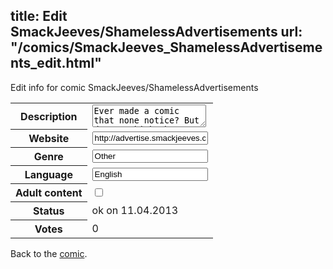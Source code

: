 title: Edit SmackJeeves/ShamelessAdvertisements
url: "/comics/SmackJeeves_ShamelessAdvertisements_edit.html"
---
Edit info for comic SmackJeeves/ShamelessAdvertisements

<form name="comic" action="http://gaepostmail.appengine.com/comic" name="post">
<table class="comicinfo">
<tr>
<th>Description</th><td><textarea name="description">Ever made a comic that none notice? But do you think the comic would be very good? Well, you just gotta advertise somewhere, but that'll anger other authors. NOT ANY MORE! In this comic, you can post as much advertisements as you like! Show others your comics, and watch comics from others! that way, everyone will be able to read the latest comics! Please only place advertisements for comics here, so no fillers, no bios, no spritesheets. Don't forget to add a link towards your comic profile in the comments section below the ad! : ) We request that you read the rules &amp; guidelines section if you haven't done so already. Please don't be negative about comics in the comments, no one wants their ad to look bad. For those interested: Last author count: 457 authors (February 2nd 2013)</textarea></td>
</tr>
<tr>
<th>Website</th><td><input type="text" name="url" value="http://advertise.smackjeeves.com/comics/"/></td>
</tr>
<tr>
<th>Genre</th><td><input type="text" name="genre" value="Other"/></td>
</tr>
<tr>
<th>Language</th><td><input type="text" name="language" value="English"/></td>
</tr>
<tr>
<th>Adult content</th><td><input type="checkbox" name="adult" value="adult" /></td>
</tr>
<tr>
<th>Status</th><td>ok on 11.04.2013</td>
</tr>
<tr>
<th>Votes</th><td>0</div></td>
</tr>
</table>
</form>

Back to the [comic](/comics/SmackJeeves_ShamelessAdvertisements.html).
